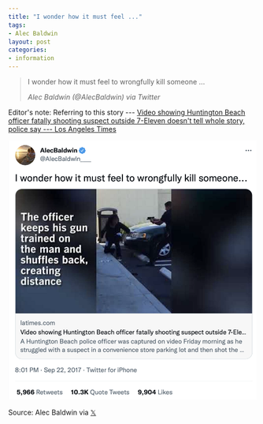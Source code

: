 ```yaml
---
title: "I wonder how it must feel ..."
tags:
- Alec Baldwin
layout: post
categories:
- information
---
```


> I wonder how it must feel to wrongfully kill someone ...
>
> <cite>Alec Baldwin (@AlecBaldwin) via Twitter</cite>

Editor's note: Referring to this story --- [Video showing Huntington Beach officer fatally shooting suspect outside 7-Eleven doesn't tell whole story, police say --- Los Angeles Times](https://www.latimes.com/local/lanow/la-me-ln-hb-cop-shooting-video-20170922-story.html)

![I wonder how it must feel to wrongfully kill someone](/assets/img/20170922-alec-baldwin.png)

Source: Alec Baldwin via [&#120143;](https://twitter.com)
